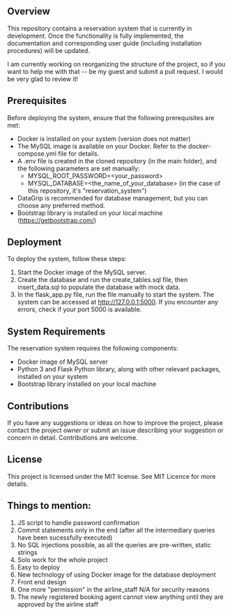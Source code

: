 ## Overview

This repository contains a reservation system that is currently in development. Once the functionality is fully implemented, the documentation and corresponding user guide (including installation procedures) will be updated.

I am currently working on reorganizing the structure of the project, so if you want to help me with that -- be my guest and submit a pull request. I would be very glad to review it!

## Prerequisites

Before deploying the system, ensure that the following prerequisites are met:

- Docker is installed on your system (version does not matter)
- The MySQL image is available on your Docker. Refer to the docker-compose.yml file for details.
- A .env file is created in the cloned repository (in the main folder), and the following parameters are set manually:
  - MYSQL_ROOT_PASSWORD=<your_password>
  - MYSQL_DATABASE=<the_name_of_your_database> (in the case of this repository, it's "reservation_system")
- DataGrip is recommended for database management, but you can choose any preferred method.
- Bootstrap library is installed on your local machine (https://getbootstrap.com/)

## Deployment

To deploy the system, follow these steps:

1. Start the Docker image of the MySQL server.
2. Create the database and run the create_tables.sql file, then insert_data.sql to populate the database with mock data.
3. In the flask_app.py file, run the file manually to start the system. The system can be accessed at http://127.0.0.1:5000. If you encounter any errors, check if your port 5000 is available.

## System Requirements

The reservation system requires the following components:

- Docker image of MySQL server
- Python 3 and Flask Python library, along with other relevant packages, installed on your system
- Bootstrap library installed on your local machine

## Contributions

If you have any suggestions or ideas on how to improve the project, please contact the project owner or submit an issue describing your suggestion or concern in detail. Contributions are welcome.

## License

This project is licensed under the MIT license. See MIT Licence for more details.

## Things to mention:

1. JS script to handle password confirmation
2. Commit statements only in the end (after all the intermediary queries have been sucessfully executed)
3. No SQL injections possible, as all the queries are pre-written, static strings
4. Solo work for the whole project
5. Easy to deploy 
6. New technology of using Docker image for the database deployment
7. Front end design
8. One more "permission" in the airline_staff N/A for security reasons
9. The newly registered booking agent cannot view anything until they are approved by the airline staff

